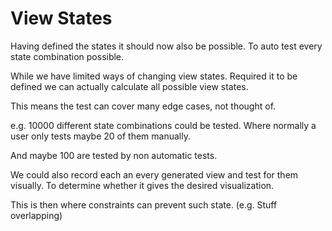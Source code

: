 # View States

Having defined the states it should now also be possible.
To auto test every state combination possible.

While we have limited ways of changing view states.
Required it to be defined we can actually calculate all possible
view states.

This means the test can cover many edge cases, not thought of.

e.g. 10000 different state combinations could be tested.
Where normally a user only tests maybe 20 of them manually.

And maybe 100 are tested by non automatic tests.

We could also record each an every generated view and test
for them visually. To determine whether it gives the desired
visualization.

This is then where constraints can prevent such state.
(e.g. Stuff overlapping)
